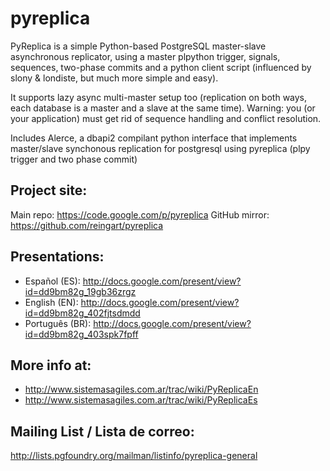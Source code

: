 pyreplica
=========

PyReplica is a simple Python-based PostgreSQL master-slave asynchronous replicator, using a master plpython trigger, signals, sequences, two-phase commits and a python client script (influenced by slony & londiste, but much more simple and easy).

It supports lazy async multi-master setup too (replication on both ways, each database is a master and a slave at the same time). Warning: you (or your application) must get rid of sequence handling and conflict resolution.

Includes Alerce, a dbapi2 compilant python interface that implements master/slave synchonous replication for postgresql using pyreplica (plpy trigger and two phase commit)

Project site:
-------------

Main repo: https://code.google.com/p/pyreplica
GitHub mirror: https://github.com/reingart/pyreplica

Presentations:
--------------

 * Español (ES):  http://docs.google.com/present/view?id=dd9bm82g_19gb36zrgz
 * English (EN):  http://docs.google.com/present/view?id=dd9bm82g_402fjtsdmdd
 * Português (BR):  http://docs.google.com/present/view?id=dd9bm82g_403spk7fpff

More info at:
-------------

 * http://www.sistemasagiles.com.ar/trac/wiki/PyReplicaEn
 * http://www.sistemasagiles.com.ar/trac/wiki/PyReplicaEs

Mailing List / Lista de correo:
-------------------------------

 http://lists.pgfoundry.org/mailman/listinfo/pyreplica-general
